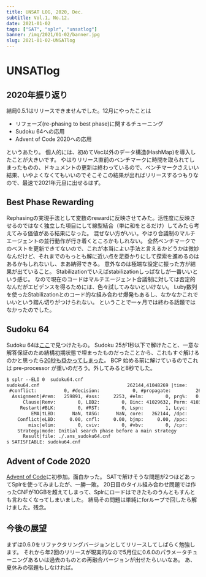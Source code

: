 ```yaml
---
title: UNSAT LOG, 2020, Dec.
subtitle: Vol.1, No.12.
date: 2021-01-02
tags: ["SAT", "splr", "unsatlog"]
banner: /img/2021/01-02/banner.jpg
slug: 2021-01-02-UNSATlog
---
```

# UNSATlog

## 2020年振り返り

結局0.5.1はリリースできませんでした。12月にやったことは

- リフェーズ(re-phasing to best phase)に関するチューニング
- Sudoku 64への応用
- Advent of Code 2020への応用

というあたり。
個人的には、初めてVec以外のデータ構造(HashMap)を導入したことが大きいです。
やはりリリース直前のベンチマークに時間を取られてしまったものの、ドキュメントの更新は終わっているので、ベンチマークさえいい結果、いやよくなくてもいいのでそこそこの結果が出ればリリースするつもりなので、最速で2021年元旦に出せるはず。

## Best Phase Rewarding

Rephasingの実現手法として変数のrewardに反映させてみた。活性度に反映させるのではなく独立した項目にして線型結合（単に和をとるだけ）してみたら考えてみる価値がある結果になった。
混ぜない方がいい。やはり合議制のマルチエージェントの並行動作が行き着くところかもしれない。
全然ベンチマークでのベストを更新できてないので、これが本当によい手法と言えるかどうかは微妙なんだけど、それまでのもっとも解に近い点を足掛かりにして探索を進めるのはあるかもしれないし、まあ納得できる。
意外なのは極端な設定に振った方が結果が出ていること。
Stabilizationでいえばstabilizationしっぱなしが一番いいという感じ。
なので現在のコードはマルチエージェント合議制に対しては否定的なんだがエビデンスを得るためには、色々試してみないといけない。
Luby数列を使ったStabilizationとのコード的な組み合わせ爆発もあるし、なかなかこれでいいという踏ん切りがつけられない。
ということで一ヶ月では終わる話題ではなかったのでした。

## Sudoku 64

Sudoku 64は[ここ](http://www.sudoku-download.net/sudoku_64x64.php)で見つけたもの。
Sudoku 25が1秒以下で解けたこと、一意な解答保証のため結構初期状態で埋まったものだったことから、これもすぐ解けるのかと思ったら[20秒も掛かってしまった](https://shnarazk.github.io/2020/2020-12-18-sudoku64/)。
BCP 始める前に解けているのでこれは pre-processor が重いのだろう。外してみると8秒でした。

```txt
$ splr --ELI 0  sudoku64.cnf
sudoku64.cnf                                262144,41048269 |time:     8.31
 #conflict:          0, #decision:            0, #propagate:         262144 
  Assignment|#rem:   259891, #ass:     2253, #elm:        0, prg%:   0.8595 
      Clause|Remv:        0, LBD2:        0, Binc: 41029632, Perm: 41037005 
     Restart|#BLK:        0, #RST:        0, Lspn:        1, Lcyc:        0 
         EMA|tLBD:      NaN, tASG:      NaN, core:   262144, /dpc:      NaN 
    Conflict|eLBD:     0.00, cnfl:     0.00, bjmp:     0.00, /ppc:      inf 
        misc|elim:        0, cviv:        0, #vbv:        0, /cpr:      NaN 
    Strategy|mode: Initial search phase before a main strategy
      Result|file: ./.ans_sudoku64.cnf
s SATISFIABLE: sudoku64.cnf
```

## Advent of Code 2020

[Advent of Code](https://adventofcode.com/)に初参加。面白かった。
SATで解けそうな問題が2つほどあってSplrを使ってみましたが、一勝一敗。
20日目のタイル組み合わせ問題では作ったCNFが10GBを超えてしまって、Splrにロードはできたものうんともすんとも言わなくなってしまいました。
結局その問題は単純にforループで回したら解けました。残念。

## 今後の展望

まずは0.6.0をリファクタリングバージョンとしてリリースしてしばらく勉強します。
それから年2回のリリースが現実的なので5月位に0.6.0のパラメータチューニングあるいは過去のものとの再融合バージョンが出せたらいいなあ。
あ、夏休みの宿題もしなければ。
